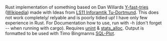 Rust implementation of something based on Dan Willards [Y-fast-tries](https://www.sciencedirect.com/science/article/pii/0020019083900753?via%3Dihub) ([Wikipedia](https://en.wikipedia.org/wiki/Y-fast_trie)) made with Ideas from [LS11 Inforamtik Tu-Dortmund](https://ls11-www.cs.tu-dortmund.de/staff/start).
This does not work completely/ relyable and is poorly tidied up!
I have only few experience in Rust.
For Documentation how to use, run with -h (don't forget -- when running with cargo).
Requires [unint](https://github.com/Xi4UWI84dRNrG9kQj5OP/uint) & [stats_alloc](https://github.com/Xi4UWI84dRNrG9kQj5OP/stats_alloc).
Output is formatted to be used with Timo Bingmanns [SQL-Plot](https://github.com/bingmann/sqlplot-tools).
